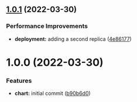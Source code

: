 ## [1.0.1](https://github.com/kevin-benton/release-testing/compare/v1.0.0...v1.0.1) (2022-03-30)


### Performance Improvements

* **deployment:** adding a second replica ([4e86177](https://github.com/kevin-benton/release-testing/commit/4e86177fe9d6e3384371d4b6d33213bb99d3bb18))

# 1.0.0 (2022-03-30)


### Features

* **chart:** initial commit ([b90b6d0](https://github.com/kevin-benton/release-testing/commit/b90b6d0353335a893b245c786d94e969ee8836d4))
